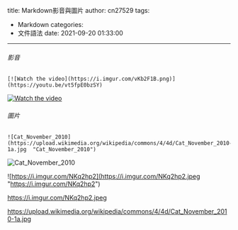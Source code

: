 title: Markdown影音與圖片
author: cn27529
tags:
  - Markdown
categories:
  - 文件語法
date: 2021-09-20 01:33:00
---
###### 影音
```
[![Watch the video](https://i.imgur.com/vKb2F1B.png)](https://youtu.be/vt5fpE0bzSY)

```
[![Watch the video](https://i.imgur.com/vKb2F1B.png)](https://youtu.be/vt5fpE0bzSY)

###### 圖片
```
![Cat_November_2010](https://upload.wikimedia.org/wikipedia/commons/4/4d/Cat_November_2010-1a.jpg  "Cat_November_2010")
```

![Cat_November_2010](https://upload.wikimedia.org/wikipedia/commons/4/4d/Cat_November_2010-1a.jpg  "Cat_November_2010")

![https://i.imgur.com/NKq2hp2](https://i.imgur.com/NKq2hp2.jpeg "https://i.imgur.com/NKq2hp2")


<https://i.imgur.com/NKq2hp2.jpeg>

<https://upload.wikimedia.org/wikipedia/commons/4/4d/Cat_November_2010-1a.jpg>
